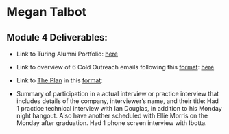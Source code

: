 # Megan Talbot

## Module 4 Deliverables:

* Link to Turing Alumni Portfolio: [here](https://www.turing.io/alumni/megan-talbot)

* Link to overview of 6 Cold Outreach emails following this [format](https://github.com/turingschool/professional_skills/blob/master/module_four/outreach_deliverable_guidelines.md): 
[here](https://gist.github.com/meganft/a287ca83ae5e3d55f0e485887386296a)

* Link to [The Plan](https://github.com/turingschool/backend-curriculum-site/blob/gh-pages/module4/projects/the-plan/index.md) in this [format](https://github.com/turingschool/backend-curriculum-site/blob/gh-pages/module4/projects/the-plan/template.markdown):

* Summary of participation in a actual interview or practice interview that includes details of the company, interviewer’s name, and their title:
Had 1 practice technical interview with Ian Douglas, in addition to his Monday night hangout. Also have another scheduled with Ellie Morris on the Monday after graduation.  Had 1 phone screen interview with Ibotta.
